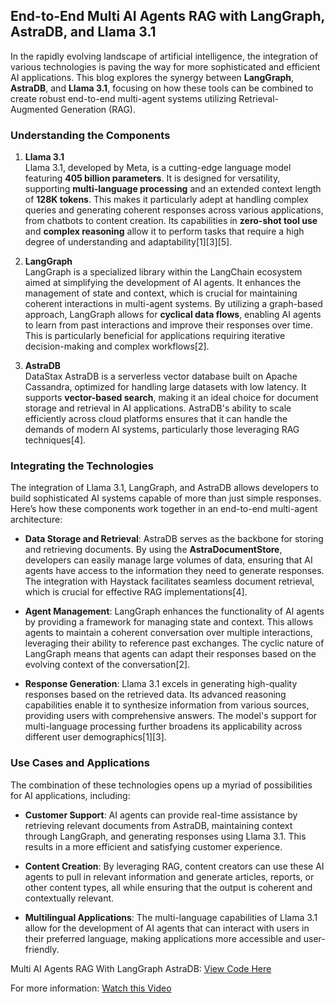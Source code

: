 ## End-to-End Multi AI Agents RAG with LangGraph, AstraDB, and Llama 3.1

In the rapidly evolving landscape of artificial intelligence, the integration of various technologies is paving the way for more sophisticated and efficient AI applications. This blog explores the synergy between **LangGraph**, **AstraDB**, and **Llama 3.1**, focusing on how these tools can be combined to create robust end-to-end multi-agent systems utilizing Retrieval-Augmented Generation (RAG).

### ****Understanding the Components****

1. **Llama 3.1**  
   Llama 3.1, developed by Meta, is a cutting-edge language model featuring **405 billion parameters**. It is designed for versatility, supporting **multi-language processing** and an extended context length of **128K tokens**. This makes it particularly adept at handling complex queries and generating coherent responses across various applications, from chatbots to content creation. Its capabilities in **zero-shot tool use** and **complex reasoning** allow it to perform tasks that require a high degree of understanding and adaptability[1][3][5].

2. **LangGraph**  
   LangGraph is a specialized library within the LangChain ecosystem aimed at simplifying the development of AI agents. It enhances the management of state and context, which is crucial for maintaining coherent interactions in multi-agent systems. By utilizing a graph-based approach, LangGraph allows for **cyclical data flows**, enabling AI agents to learn from past interactions and improve their responses over time. This is particularly beneficial for applications requiring iterative decision-making and complex workflows[2].

3. **AstraDB**  
   DataStax AstraDB is a serverless vector database built on Apache Cassandra, optimized for handling large datasets with low latency. It supports **vector-based search**, making it an ideal choice for document storage and retrieval in AI applications. AstraDB's ability to scale efficiently across cloud platforms ensures that it can handle the demands of modern AI systems, particularly those leveraging RAG techniques[4].

### ****Integrating the Technologies****

The integration of Llama 3.1, LangGraph, and AstraDB allows developers to build sophisticated AI systems capable of more than just simple responses. Here’s how these components work together in an end-to-end multi-agent architecture:

- **Data Storage and Retrieval**: AstraDB serves as the backbone for storing and retrieving documents. By using the **AstraDocumentStore**, developers can easily manage large volumes of data, ensuring that AI agents have access to the information they need to generate responses. The integration with Haystack facilitates seamless document retrieval, which is crucial for effective RAG implementations[4].

- **Agent Management**: LangGraph enhances the functionality of AI agents by providing a framework for managing state and context. This allows agents to maintain a coherent conversation over multiple interactions, leveraging their ability to reference past exchanges. The cyclic nature of LangGraph means that agents can adapt their responses based on the evolving context of the conversation[2].

- **Response Generation**: Llama 3.1 excels in generating high-quality responses based on the retrieved data. Its advanced reasoning capabilities enable it to synthesize information from various sources, providing users with comprehensive answers. The model's support for multi-language processing further broadens its applicability across different user demographics[1][3].

### ****Use Cases and Applications****

The combination of these technologies opens up a myriad of possibilities for AI applications, including:

- **Customer Support**: AI agents can provide real-time assistance by retrieving relevant documents from AstraDB, maintaining context through LangGraph, and generating responses using Llama 3.1. This results in a more efficient and satisfying customer experience.

- **Content Creation**: By leveraging RAG, content creators can use these AI agents to pull in relevant information and generate articles, reports, or other content types, all while ensuring that the output is coherent and contextually relevant.

- **Multilingual Applications**: The multi-language capabilities of Llama 3.1 allow for the development of AI agents that can interact with users in their preferred language, making applications more accessible and user-friendly.

Multi AI Agents RAG With LangGraph AstraDB: [View Code Here](https://github.com/SaiKumarSeela/Explored-GenAI/tree/main/LangGraphwithAstraDB)

For more information: [Watch this Video](https://www.youtube.com/watch?v=N1FM-PcVXNA&t=11s)

